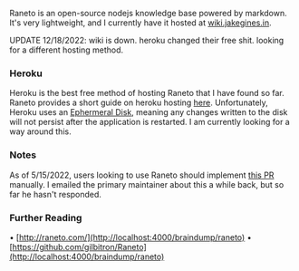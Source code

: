 Raneto is an open-source nodejs knowledge base powered by markdown. It's very lightweight, and I currently have it hosted at [wiki.jakegines.in](https://wiki.jakegines.in).

UPDATE 12/18/2022: wiki is down. heroku changed their free shit. looking for a different hosting method. 

### Heroku
Heroku is the best free method of hosting Raneto that I have found so far. Raneto provides a short guide on heroku hosting [here](http://docs.raneto.com/tutorials/deploying-raneto-to-heroku). Unfortunately, Heroku uses an [Ephermeral Disk](https://devcenter.heroku.com/articles/active-storage-on-heroku), meaning any changes written to the disk will not persist after the application is restarted. I am currently looking for a way around this.

### Notes
As of 5/15/2022, users looking to use Raneto should implement [this PR](https://github.com/gilbitron/Raneto/pull/364) manually. I emailed the primary maintainer about this a while back, but so far he hasn't responded.

### Further Reading
• [http://raneto.com/](http://localhost:4000/braindump/raneto)
• [https://github.com/gilbitron/Raneto](http://localhost:4000/braindump/raneto)